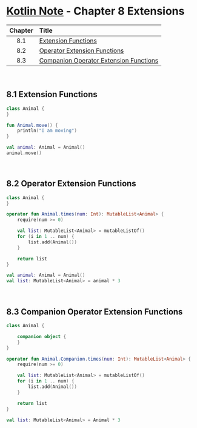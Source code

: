 # [Kotlin Note](../../README.md) - Chapter 8 Extensions
| Chapter | Title |
| :-: | :- |
| 8.1 | [Extension Functions](#81-extension-functions) |
| 8.2 | [Operator Extension Functions](#82-operator-extension-functions) |
| 8.3 | [Companion Operator Extension Functions](#83-companion-operator-extension-functions) |

<br />

## 8.1 Extension Functions
```kotlin
class Animal {
}

fun Animal.move() {
    println("I am moving")
}
```
```kotlin
val animal: Animal = Animal()
animal.move()
```

<br />

## 8.2 Operator Extension Functions
```kotlin
class Animal {
}

operator fun Animal.times(num: Int): MutableList<Animal> {
    require(num >= 0)

    val list: MutableList<Animal> = mutableListOf()
    for (i in 1 .. num) {
        list.add(Animal())
    }

    return list
}
```
```kotlin
val animal: Animal = Animal()
val list: MutableList<Animal> = animal * 3
```

<br />

## 8.3 Companion Operator Extension Functions
```kotlin
class Animal {

    companion object {
    }
}

operator fun Animal.Companion.times(num: Int): MutableList<Animal> {
    require(num >= 0)

    val list: MutableList<Animal> = mutableListOf()
    for (i in 1 .. num) {
        list.add(Animal())
    }

    return list
}
```
```kotlin
val list: MutableList<Animal> = Animal * 3
```

<br />
